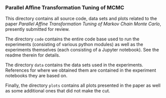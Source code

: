 ### Parallel Affine Transformation Tuning of MCMC

This directory contains all source code, data sets and plots related to the
paper *Parallel Affine Transformation Tuning of Markov Chain Monte Carlo*,
presently submitted for review.

The directory $\texttt{code}$ contains the entire code base used to run the
experiments (consisting of various python modules) as well as the experiments
themselves (each consisting of a Jupyter notebook). See the readme therein for
details.

The directory $\texttt{data}$ contains the data sets used in the experiments.
References for where we obtained them are contained in the experiment notebooks
they are based on.

Finally, the directory $\texttt{plots}$ contains all plots presented in the
paper as well as some additional ones that did not make the cut.
